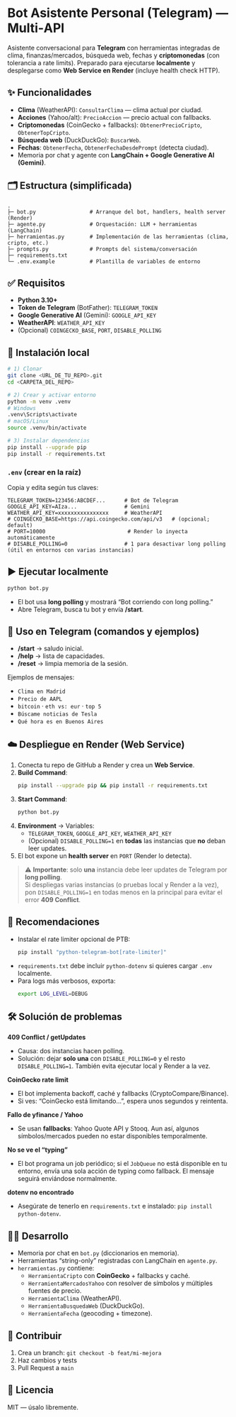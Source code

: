 # Bot Asistente Personal (Telegram) — Multi‑API

Asistente conversacional para **Telegram** con herramientas integradas de clima, finanzas/mercados, búsqueda web, fechas y **criptomonedas** (con tolerancia a rate limits). Preparado para ejecutarse **localmente** y desplegarse como **Web Service en Render** (incluye health check HTTP).

## ✨ Funcionalidades
- **Clima** (WeatherAPI): `ConsultarClima` — clima actual por ciudad.
- **Acciones** (Yahoo/alt): `PrecioAccion` — precio actual con fallbacks.
- **Criptomonedas** (CoinGecko + fallbacks): `ObtenerPrecioCripto`, `ObtenerTopCripto`.
- **Búsqueda web** (DuckDuckGo): `BuscarWeb`.
- **Fechas**: `ObtenerFecha`, `ObtenerFechaDesdePrompt` (detecta ciudad).
- Memoria por chat y agente con **LangChain + Google Generative AI (Gemini)**.

## 🗂️ Estructura (simplificada)
```
.
├─ bot.py                 # Arranque del bot, handlers, health server (Render)
├─ agente.py              # Orquestación: LLM + herramientas (LangChain)
├─ herramientas.py        # Implementación de las herramientas (clima, cripto, etc.)
├─ prompts.py             # Prompts del sistema/conversación
├─ requirements.txt
└─ .env.example           # Plantilla de variables de entorno
```

## ✅ Requisitos
- **Python 3.10+**
- **Token de Telegram** (BotFather): `TELEGRAM_TOKEN`
- **Google Generative AI** (Gemini): `GOOGLE_API_KEY`
- **WeatherAPI**: `WEATHER_API_KEY`
- (Opcional) `COINGECKO_BASE`, `PORT`, `DISABLE_POLLING`

## 🧰 Instalación local

```bash
# 1) Clonar
git clone <URL_DE_TU_REPO>.git
cd <CARPETA_DEL_REPO>

# 2) Crear y activar entorno
python -m venv .venv
# Windows
.venv\Scripts\activate
# macOS/Linux
source .venv/bin/activate

# 3) Instalar dependencias
pip install --upgrade pip
pip install -r requirements.txt
```

### `.env` (crear en la raíz)
Copia y edita según tus claves:
```env
TELEGRAM_TOKEN=123456:ABCDEF...      # Bot de Telegram
GOOGLE_API_KEY=AIza...               # Gemini
WEATHER_API_KEY=xxxxxxxxxxxxxxxx     # WeatherAPI
# COINGECKO_BASE=https://api.coingecko.com/api/v3   # (opcional; default)
# PORT=10000                          # Render lo inyecta automáticamente
# DISABLE_POLLING=0                  # 1 para desactivar long polling (útil en entornos con varias instancias)
```

## ▶️ Ejecutar localmente

```bash
python bot.py
```
- El bot usa **long polling** y mostrará “Bot corriendo con long polling.”
- Abre Telegram, busca tu bot y envía **/start**.

## 💬 Uso en Telegram (comandos y ejemplos)
- **/start** → saludo inicial.
- **/help** → lista de capacidades.
- **/reset** → limpia memoria de la sesión.

Ejemplos de mensajes:
- `Clima en Madrid`
- `Precio de AAPL`
- `bitcoin` · `eth vs: eur` · `top 5`
- `Búscame noticias de Tesla`
- `Qué hora es en Buenos Aires`

## ☁️ Despliegue en Render (Web Service)
1. Conecta tu repo de GitHub a Render y crea un **Web Service**.
2. **Build Command**:  
   ```bash
   pip install --upgrade pip && pip install -r requirements.txt
   ```
3. **Start Command**:  
   ```bash
   python bot.py
   ```
4. **Environment** → Variables:
   - `TELEGRAM_TOKEN`, `GOOGLE_API_KEY`, `WEATHER_API_KEY`
   - (Opcional) `DISABLE_POLLING=1` en **todas** las instancias que **no** deban leer updates.
5. El bot expone un **health server** en `PORT` (Render lo detecta).

> ⚠️ **Importante**: solo **una** instancia debe leer updates de Telegram por **long polling**.  
> Si despliegas varias instancias (o pruebas local y Render a la vez), pon `DISABLE_POLLING=1` en todas menos en la principal para evitar el error **409 Conflict**.

## 🧪 Recomendaciones
- Instalar el rate limiter opcional de PTB:  
  ```bash
  pip install "python-telegram-bot[rate-limiter]"
  ```
- `requirements.txt` debe incluir `python-dotenv` si quieres cargar `.env` localmente.
- Para logs más verbosos, exporta:
  ```bash
  export LOG_LEVEL=DEBUG
  ```

## 🛠️ Solución de problemas

**409 Conflict / getUpdates**  
- Causa: dos instancias hacen polling.  
- Solución: dejar **solo una** con `DISABLE_POLLING=0` y el resto `DISABLE_POLLING=1`. También evita ejecutar local y Render a la vez.

**CoinGecko rate limit**  
- El bot implementa backoff, caché y fallbacks (CryptoCompare/Binance).  
- Si ves: “CoinGecko está limitando…”, espera unos segundos y reintenta.

**Fallo de yfinance / Yahoo**  
- Se usan **fallbacks**: Yahoo Quote API y Stooq. Aun así, algunos símbolos/mercados pueden no estar disponibles temporalmente.

**No se ve el “typing”**  
- El bot programa un job periódico; si el `JobQueue` no está disponible en tu entorno, envía una sola acción de typing como fallback. El mensaje seguirá enviándose normalmente.

**dotenv no encontrado**  
- Asegúrate de tenerlo en `requirements.txt` e instalado: `pip install python-dotenv`.

## 👩‍💻 Desarrollo
- Memoria por chat en `bot.py` (diccionarios en memoria).
- Herramientas “string-only” registradas con LangChain en `agente.py`.
- `herramientas.py` contiene:
  - `HerramientaCripto` con **CoinGecko** + fallbacks y caché.
  - `HerramientaMercadosYahoo` con resolver de símbolos y múltiples fuentes de precio.
  - `HerramientaClima` (WeatherAPI).
  - `HerramientaBusquedaWeb` (DuckDuckGo).
  - `HerramientaFecha` (geocoding + timezone).

## 🤝 Contribuir
1. Crea un branch: `git checkout -b feat/mi-mejora`
2. Haz cambios y tests
3. Pull Request a `main`

## 📄 Licencia
MIT — úsalo libremente.
